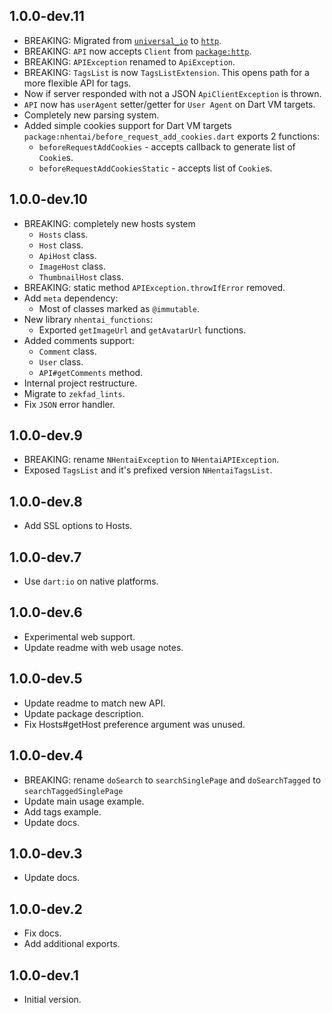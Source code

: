 ## 1.0.0-dev.11
- BREAKING: Migrated from
  [`universal_io`](https://pub.dev/packages/universal_io) to
  [`http`](https://pub.dev/packages/http).
- BREAKING: `API` now accepts `Client` from
  [`package:http`](https://pub.dev/packages/http).
- BREAKING: `APIException` renamed to `ApiException`.
- BREAKING: `TagsList` is now `TagsListExtension`.
  This opens path for a more flexible API for tags.
- Now if server responded with not a JSON `ApiClientException` is thrown.
- `API` now has `userAgent` setter/getter for `User Agent` on Dart VM targets.
- Completely new parsing system.
- Added simple cookies support for Dart VM targets
  `package:nhentai/before_request_add_cookies.dart` exports 2 functions:
  - `beforeRequestAddCookies` - accepts callback to generate list of `Cookie`s.
  - `beforeRequestAddCookiesStatic` - accepts list of `Cookie`s.

## 1.0.0-dev.10
- BREAKING: completely new hosts system
  - `Hosts` class.
  - `Host` class.
  - `ApiHost` class.
  - `ImageHost` class.
  - `ThumbnailHost` class.
- BREAKING: static method `APIException.throwIfError` removed.
- Add `meta` dependency:
  - Most of classes marked as `@immutable`.
- New library `nhentai_functions`:
  - Exported `getImageUrl` and `getAvatarUrl` functions.
- Added comments support:
  - `Comment` class.
  - `User` class.
  - `API#getComments` method.
- Internal project restructure.
- Migrate to `zekfad_lints`.
- Fix `JSON` error handler.

## 1.0.0-dev.9
- BREAKING: rename `NHentaiException` to `NHentaiAPIException`.
- Exposed `TagsList` and it's prefixed version `NHentaiTagsList`.

## 1.0.0-dev.8
- Add SSL options to Hosts.

## 1.0.0-dev.7
- Use `dart:io` on native platforms.

## 1.0.0-dev.6
- Experimental web support.
- Update readme with web usage notes.

## 1.0.0-dev.5
- Update readme to match new API.
- Update package description.
- Fix Hosts#getHost preference argument was unused.

## 1.0.0-dev.4

- BREAKING: rename `doSearch` to `searchSinglePage` and `doSearchTagged` to `searchTaggedSinglePage`
- Update main usage example.
- Add tags example.
- Update docs.

## 1.0.0-dev.3

- Update docs.

## 1.0.0-dev.2

- Fix docs.
- Add additional exports.

## 1.0.0-dev.1

- Initial version.
